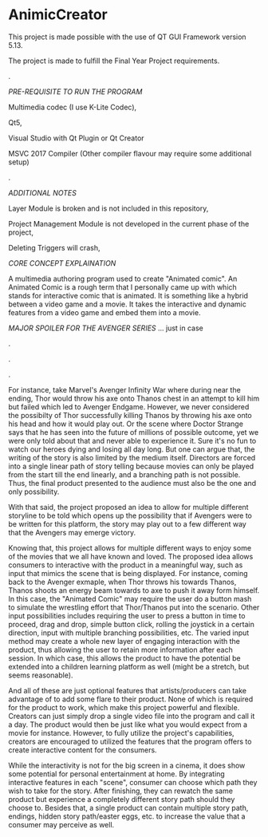 # AnimicCreator

This project is made possible with the use of QT GUI Framework version 5.13. 

The project is made to fulfill the Final Year Project requirements.

.

*PRE-REQUISITE TO RUN THE PROGRAM*

Multimedia codec (I use K-Lite Codec),

Qt5,

Visual Studio with Qt Plugin or Qt Creator

MSVC 2017 Compiler (Other compiler flavour may require some additional setup) 

.

*ADDITIONAL NOTES*

Layer Module is broken and is not included in this repository,

Project Management Module is not developed in the current phase of the project,

Deleting Triggers will crash,



*CORE CONCEPT EXPLAINATION*

A multimedia authoring program used to create "Animated comic". An Animated Comic is a rough term that I personally came up with which stands for interactive comic that is animated. It is something like a hybrid between a video game and a movie. It takes the interactive and dynamic features from a video game and embed them into a movie.

*MAJOR SPOILER FOR THE AVENGER SERIES* ... just in case

.

.

.

For instance, take Marvel's Avenger Infinity War where during near the ending, Thor would throw his axe onto Thanos chest in an attempt to kill him but failed which led to Avenger Endgame. However, we never considered the possibilty of Thor successfully killing Thanos by throwing his axe onto his head and how it would play out. Or the scene where Doctor Strange says that he has seen into the future of millions of possible outcome, yet we were only told about that and never able to experience it. Sure it's no fun to watch our heroes dying and losing all day long. But one can argue that, the writing of the story is also limited by the medium itself. Directors are forced into a single linear path of story telling because movies can only be played from the start till the end linearly, and a branching path is not possible. Thus, the final product presented to the audience must also be the one and only possibility. 

With that said, the project proposed an idea to allow for multiple different storyline to be told which opens up the possibility that if Avengers were to be written for this platform, the story may play out to a few different way that the Avengers may emerge victory.  

Knowing that, this project allows for multiple different ways to enjoy some of the movies that we all have known and loved. The proposed idea allows consumers to interactive with the product in a meaningful way, such as input that mimics the scene that is being displayed. For instance, coming back to the Avenger exmaple, when Thor throws his towards Thanos, Thanos shoots an energy beam towards to axe to push it away form himself. In this case, the "Animated Comic" may require the user do a button mash to simulate the wrestling effort that Thor/Thanos put into the scenario. Other input possibilities includes requiring the user to press a button in time to proceed, drag and drop, simple button click, rolling the joystick in a certain direction, input with multiple branching possibilities, etc. The varied input method may create a whole new layer of engaging interaction with the product, thus allowing the user to retain more information after each session. In which case, this allows the product to have the potential be extended into a children learning platform as well (might be a stretch, but seems reasonable).

And all of these are just optional features that artists/producers can take advantage of to add some flare to their product. None of which is required for the product to work, which make this project powerful and flexible. Creators can just simply drop a single video file into the program and call it a day. The product would then be just like what you would expect from a movie for instance. However, to fully utilize the project's capabilities, creators are encouraged to utilized the features that the program offers to create interactive content for the consumers.

While the interactivity is not for the big screen in a cinema, it does show some potential for personal entertainment at home. By integrating interactive features in each "scene", consumer can choose which path they wish to take for the story. After finishing, they can rewatch the same product but experience a completely different story path should they choose to. Besides that, a single product can contain multiple story path, endings, hidden story path/easter eggs, etc. to increase the value that a consumer may perceive as well. 
